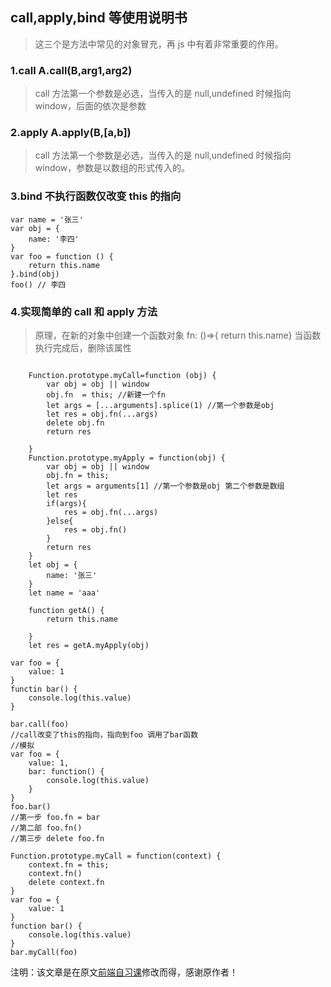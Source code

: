 ## call,apply,bind 等使用说明书

> 这三个是方法中常见的对象冒充，再 js 中有着非常重要的作用。

### 1.call A.call(B,arg1,arg2)

> call 方法第一个参数是必选，当传入的是 null,undefined 时候指向 window，后面的依次是参数

### 2.apply A.apply(B,[a,b])

> call 方法第一个参数是必选，当传入的是 null,undefined 时候指向 window，参数是以数组的形式传入的。

### 3.bind 不执行函数仅改变 this 的指向

```
var name = '张三'
var obj = {
    name: '李四'
}
var foo = function () {
    return this.name
}.bind(obj)
foo() // 李四

```

### 4.实现简单的 call 和 apply 方法

> 原理，在新的对象中创建一个函数对象 fn: ()=>{ return this.name} 当函数执行完成后，删除该属性

```

    Function.prototype.myCall=function (obj) {
        var obj = obj || window
        obj.fn  = this; //新建一个fn
        let args = [...arguments].splice(1) //第一个参数是obj
        let res = obj.fn(...args)
        delete obj.fn
        return res

    }
    Function.prototype.myApply = function(obj) {
        var obj = obj || window
        obj.fn = this;
        let args = arguments[1] //第一个参数是obj 第二个参数是数组
        let res
        if(args){
            res = obj.fn(...args)
        }else{
            res = obj.fn()
        }
        return res
    }
    let obj = {
        name: '张三'
    }
    let name = 'aaa'

    function getA() {
        return this.name

    }
    let res = getA.myApply(obj)

```

```
var foo = {
    value: 1
}
functin bar() {
    console.log(this.value)
}

bar.call(foo)
//call改变了this的指向，指向到foo 调用了bar函数
//模拟
var foo = {
    value: 1,
    bar: function() {
        console.log(this.value)
    }
}
foo.bar()
//第一步 foo.fn = bar
//第二部 foo.fn()
//第三步 delete foo.fn

Function.prototype.myCall = function(context) {
    context.fn = this;
    context.fn()
    delete context.fn
}
var foo = {
    value: 1
}
function bar() {
    console.log(this.value)
}
bar.myCall(foo)

```

注明：该文章是在原文[前端自习课](https://mp.weixin.qq.com/s/-HPtViPA926BwNp599555w)修改而得，感谢原作者！
